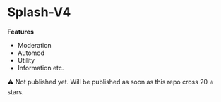 # Splash-V4

__Features__

- Moderation
- Automod
- Utility
- Information etc.


⚠ Not published yet. Will be published as soon as this repo cross 20 ⭐ stars. 

